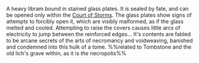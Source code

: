 ---
---

A heavy libram bound in stained glass plates. It is sealed by fate, and can be opened only within the [Court of Storms](..\..\Realms\Utuw%20System\Schi\Servilia\Regions\Ninth%20Forest\Court%20of%20Storms.md). The glass plates show signs of attempts to forcibly open it, which are visibly malformed, as if the glass melted and cooled. Attempting to raise the covers causes little arcs of electricity to jump between the reinforced edges...
It's contents are fabled to be arcane secrets of the arts of necromancy and voidweaving, banished and condemned into this hulk of a tome. 
%%related to Tombstone and the old lich's grave within, as it is *the* necropolis%%
